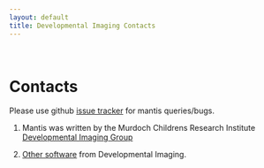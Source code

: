 ```yaml
---
layout: default
title: Developmental Imaging Contacts
---
```

<br>


# Contacts

Please use github [issue tracker](https://github.com/DevelopmentalImagingMCRI/mantis/issues) for mantis queries/bugs.

1. Mantis was written by the Murdoch Childrens Research Institute [Developmental Imaging Group](https://www.mcri.edu.au/research/themes/clinical-sciences/developmental-imaging "DIGroup")

1. [Other software](http://developmentalimagingmcri.github.io/) from Developmental Imaging.
